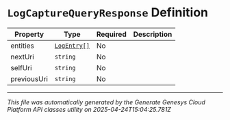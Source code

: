 # `LogCaptureQueryResponse` Definition

| Property | Type | Required | Description |
|----------|------|----------|-------------|
| entities | [`LogEntry[]`](logentry-definition.md) | No |  |
| nextUri | `string` | No |  |
| selfUri | `string` | No |  |
| previousUri | `string` | No |  |

---

*This file was automatically generated by the Generate Genesys Cloud Platform API classes utility on 2025-04-24T15:04:25.781Z*